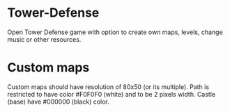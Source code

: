 # Tower-Defense

Open Tower Defense game with option to create own maps, levels, change music or other resources.


# Custom maps

Custom maps should have resolution of 80x50 (or its multiple). Path is restricted to have color #F0F0F0 (white) and to be 2 pixels width.
Castle (base) have #000000 (black) color.
